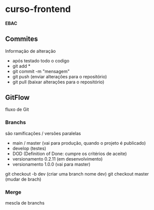 # curso-frontend
#### EBAC
## Commites
Informação de alteração
- após testado todo o codigo
- git add *
- git commit -m "mensagem"
- git push (enviar alterações para o repositório)
- git pull (baixar alterações para o repositório)

## GitFlow
fluxo de Git

### Branchs
são ramificações / versões paralelas

- main / master (vai para produção, quando o projeto é publicado)
- develop (testes)
- DOD (Definition of Done: cumpre os critérios de aceite)
- versionamento 0.2.11 (em desenvolvimento)
- versionamento 1.0.0 (vai para master)

git checkout -b dev (criar uma branch nome dev)
git checkout master (mudar de brach)

### Merge
mescla de branchs
